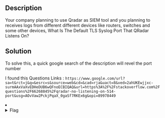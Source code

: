 ## Description
Your company planning to use Qradar as SIEM tool and you planning to receives logs from different different devices like routers, switches and some other devices, What Is The Default TLS Syslog Port That QRadar Listens On?

## Solution
To solve this, a quick google search of the description will revel the port number

I found this Questions Links : ```https://www.google.com/url?sa=t&rct=j&q=&esrc=s&source=web&cd=&cad=rja&uact=8&ved=2ahUKEwjjxc-surmAAxVaXvEDHeDUB6wQFnoECBIQAQ&url=https%3A%2F%2Fstackoverflow.com%2Fquestions%2F66268845%2Fqradar-no-listening-on-514-port&usg=AOvVaw2PckjPqaX_0gaSf7RKEx6g&opi=89978449```

<li>
	<details>
		<summary>Flag</summary>
		flag{514}
	</details>
</li>

